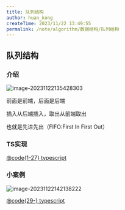 ```yaml
---
title: 队列结构
author: huan_kong
createTime: 2023/11/22 13:49:55
permalink: /note/algorithm/数据结构/队列结构
---
```


## 队列结构

### 介绍

![image-20231122135428303](https://img.huankong.top/i/2023/11/22/655d979d1ff25.png)

前面是前端，后面是后端

插入从后端插入，取出从前端取出

也就是先进先出（FIFO:First In First Out）

### TS实现

[@code{1-27} typescript](./队列结构.ts)

### 小案例

![image-20231122142138222](https://img.huankong.top/i/2023/11/22/655d9df549d2a.png)

[@code{29-} typescript](./队列结构.ts)
